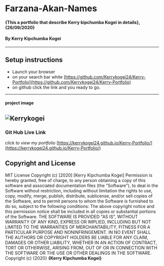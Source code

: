 # Farzana-Akan-Names
#### {This a portfolio that describe Kerry kipchumba Kogei in details}, {26/09/2020}
#### By **Kerry Kipchumba Kogei**    
---
## Setup instructions
* Launch your browser
* on your search bar white [https://github.com/Kerrykogei24/Kerry-Portfolio](https://github.com/Kerrykogei24/Kerry-Portfolio)
* on github click the link and you ready to go.
---
#### project image
![Kerrykogei](./images/potfo.png)
---
### Git Hub Live Link
*click to view my portfolio*
[https://kerrykogei24.github.io/Kerry-Portfolio/](https://kerrykogei24.github.io/Kerry-Portfolio/)
## Copyright and License
MIT License
Copyright (c) [2020] [Kerry Kipchumba Kogei]
Permission is hereby granted, free of charge, to any person obtaining a copy
of this software and associated documentation files (the "Software"), to deal
in the Software without restriction, including without limitation the rights
to use, copy, modify, merge, publish, distribute, sublicense, and/or sell
copies of the Software, and to permit persons to whom the Software is
furnished to do so, subject to the following conditions:
The above copyright notice and this permission notice shall be included in all
copies or substantial portions of the Software.
THE SOFTWARE IS PROVIDED "AS IS", WITHOUT WARRANTY OF ANY KIND, EXPRESS OR
IMPLIED, INCLUDING BUT NOT LIMITED TO THE WARRANTIES OF MERCHANTABILITY,
FITNESS FOR A PARTICULAR PURPOSE AND NONINFRINGEMENT. IN NO EVENT SHALL THE
AUTHORS OR COPYRIGHT HOLDERS BE LIABLE FOR ANY CLAIM, DAMAGES OR OTHER
LIABILITY, WHETHER IN AN ACTION OF CONTRACT, TORT OR OTHERWISE, ARISING FROM,
OUT OF OR IN CONNECTION WITH THE SOFTWARE OR THE USE OR OTHER DEALINGS IN THE
SOFTWARE.
Copyright (c) {2020} **{Kerry Kipchumba Kogei}**
